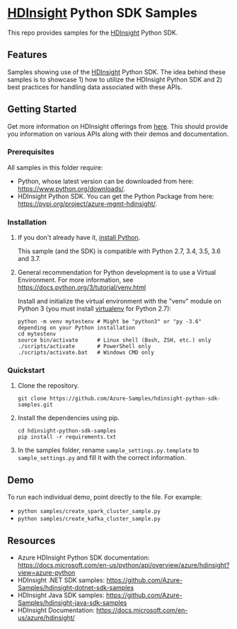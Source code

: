 # [HDInsight](https://azure.microsoft.com/en-us/services/hdinsight/) Python SDK Samples

This repo provides samples for the [HDInsight](https://azure.microsoft.com/en-us/services/hdinsight/) Python SDK.

## Features

Samples showing use of the [HDInsight](https://azure.microsoft.com/en-us/services/hdinsight/) Python SDK.
The idea behind these samples is to showcase 1) how to utilize the HDInsight Python SDK and 2) best practices for handling data associated with these APIs.

## Getting Started

Get more information on HDInsight offerings from [here](https://azure.microsoft.com/en-us/services/hdinsight/).
This should provide you information on various APIs along with their demos and documentation.

### Prerequisites

All samples in this folder require:

- Python, whose latest version can be downloaded from here: <https://www.python.org/downloads/>.
- HDInsight Python SDK. You can get the Python Package from here: <https://pypi.org/project/azure-mgmt-hdinsight/>.

### Installation

1.  If you don't already have it, [install Python](https://www.python.org/downloads/).

    This sample (and the SDK) is compatible with Python 2.7, 3.4, 3.5, 3.6 and 3.7.

2.  General recommendation for Python development is to use a Virtual Environment.
    For more information, see https://docs.python.org/3/tutorial/venv.html

    Install and initialize the virtual environment with the "venv" module on Python 3 (you must install [virtualenv](https://pypi.python.org/pypi/virtualenv) for Python 2.7):

    ```
    python -m venv mytestenv # Might be "python3" or "py -3.6" depending on your Python installation
    cd mytestenv
    source bin/activate      # Linux shell (Bash, ZSH, etc.) only
    ./scripts/activate       # PowerShell only
    ./scripts/activate.bat   # Windows CMD only
    ```

### Quickstart

1.  Clone the repository.

    ```
    git clone https://github.com/Azure-Samples/hdinsight-python-sdk-samples.git
    ```

2.  Install the dependencies using pip.

    ```
    cd hdinsight-python-sdk-samples
    pip install -r requirements.txt
    ```

3.  In the samples folder, rename `sample_settings.py.template` to `sample_settings.py` and fill it with the correct information.

## Demo

To run each individual demo, point directly to the file. For example:

- `python samples/create_spark_cluster_sample.py`
- `python samples/create_kafka_cluster_sample.py`

## Resources

- Azure HDInsight Python SDK documentation: <https://docs.microsoft.com/en-us/python/api/overview/azure/hdinsight?view=azure-python>
- HDInsight .NET SDK samples: <https://github.com/Azure-Samples/hdinsight-dotnet-sdk-samples>
- HDInsight Java SDK samples: <https://github.com/Azure-Samples/hdinsight-java-sdk-samples>
- HDInsight Documentation: <https://docs.microsoft.com/en-us/azure/hdinsight/>